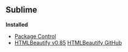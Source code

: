 ## Sublime

**Installed**
* [Package Control](https://packagecontrol.io/installation)
* [HTMLBeautify v0.85](https://packagecontrol.io/packages/HTMLBeautify) [HTMLBeautify GitHub](https://github.com/rareyman/HTMLBeautify)
